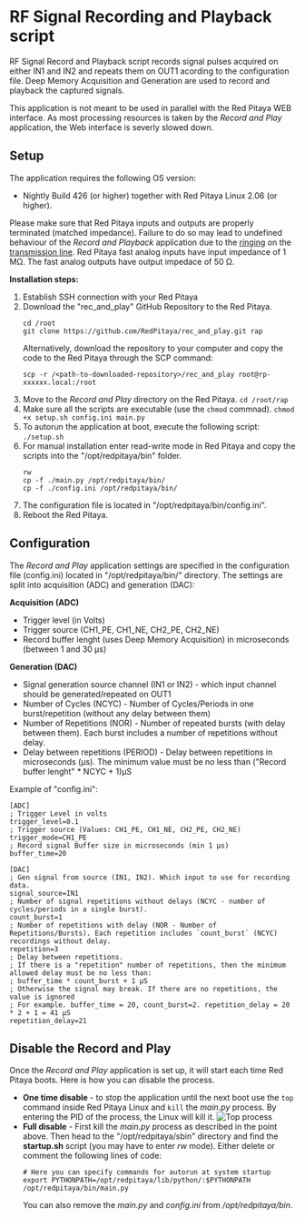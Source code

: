 # RF Signal Recording and Playback script

RF Signal Record and Playback script records signal pulses acquired on either IN1 and IN2 and repeats them on OUT1 acording to the configuration file.
Deep Memory Acquisition and Generation are used to record and playback the captured signals.

This application is not meant to be used in parallel with the Red Pitaya WEB interface. As most processing resources is taken by the *Record and Play* application, the Web interface is severly slowed down. 

## Setup

The application requires the following OS version:
- Nightly Build 426 (or higher) together with Red Pitaya Linux 2.06 (or higher).

Please make sure that Red Pitaya inputs and outputs are properly terminated (matched impedance). Failure to do so may lead to undefined behaviour of the *Record and Playback* application due to the [ringing](https://incompliancemag.com/circuit-theory-model-of-ringing-on-a-transmission-line/) on the [transmission line](https://en.wikipedia.org/wiki/Transmission_line).
Red Pitaya fast analog inputs have input impedance of 1 MΩ. The fast analog outputs have output impedace of 50 Ω.

**Installation  steps:**

1. Establish SSH connection with your Red Pitaya
2. Download the "rec_and_play" GitHub Repository to the Red Pitaya.
   ```
   cd /root
   git clone https://github.com/RedPitaya/rec_and_play.git rap
   ```
   Alternatively, download the repository to your computer and copy the code to the Red Pitaya through the SCP command:
   ```
   scp -r /<path-to-downloaded-repository>/rec_and_play root@rp-xxxxxx.local:/root
   ```
3. Move to the *Record and Play* directory on the Red Pitaya.
   ```cd /root/rap```
4. Make sure all the scripts are executable (use the `chmod` commnad).
   ```chmod +x setup.sh config.ini main.py```
5. To autorun the application at boot, execute the following script:
   ```./setup.sh```
6. For manual installation enter read-write mode in Red Pitaya and copy the scripts into the "/opt/redpitaya/bin" folder.
   ```
   rw
   cp -f ./main.py /opt/redpitaya/bin/
   cp -f ./config.ini /opt/redpitaya/bin/
   ```
7. The configuration file is located in "/opt/redpitaya/bin/config.ini".
8. Reboot the Red Pitaya.

## Configuration

The *Record and Play* application settings are specified in the configuration file (config.ini) located in "/opt/redpitaya/bin/" directory.
The settings are split into acquisition (ADC) and generation (DAC):

**Acquisition (ADC)**

- Trigger level (in Volts)
- Trigger source (CH1_PE, CH1_NE, CH2_PE, CH2_NE)
- Record buffer lenght (uses Deep Memory Acquisition) in microseconds (between 1 and 30 µs)

**Generation (DAC)**

- Signal generation source channel (IN1 or IN2) - which input channel should be generated/repeated on OUT1
- Number of Cycles (NCYC) - Number of Cycles/Periods in one burst/repetition (without any delay between them)
- Number of Repetitions (NOR) - Number of repeated bursts (with delay between them). Each burst includes a number of repetitions without delay.
- Delay between repetitions (PERIOD) - Delay between repetitions in microseconds (µs). The minimum value must be no less than ("Record buffer lenght" * NCYC + 1)µS

Example of "config.ini":
```
[ADC]
; Trigger Level in volts
trigger_level=0.1
; Trigger source (Values: CH1_PE, CH1_NE, CH2_PE, CH2_NE)
trigger_mode=CH1_PE
; Record signal Buffer size in microseconds (min 1 µs)
buffer_time=20

[DAC]
; Gen signal from source (IN1, IN2). Which input to use for recording data.
signal_source=IN1
; Number of signal repetitions without delays (NCYC - number of cycles/periods in a single burst).
count_burst=1
; Number of repetitions with delay (NOR - Number of Repetitions/Bursts). Each repetition includes `count_burst` (NCYC) recordings without delay.
repetition=3
; Delay between repetitions.
; If there is a "repetition" number of repetitions, then the minimum allowed delay must be no less than:
; buffer_time * count_burst + 1 µS
; Otherwise the signal may break. If there are no repetitions, the value is ignored
; For example. buffer_time = 20, count_burst=2. repetition_delay = 20 * 2 + 1 = 41 µS
repetition_delay=21
```

## Disable the Record and Play

Once the *Record and Play* application is set up, it will start each time Red Pitaya boots. Here is how you can disable the process.

- **One time disable** - to stop the application until the next boot use the `top` command inside Red Pitaya Linux and `kill` the *main.py* process. By entering the PID of the process, the Linux will kill it.
  ![Top process](./img/Rec_and_play_top_kill.png)
- **Full disable** - First kill the *main.py* process as described in the point above. Then head to the "/opt/redpitaya/sbin" directory and find the **startup.sh** script (you may have to enter *rw* mode). Either delete or comment the following lines of code:
  ```
  # Here you can specify commands for autorun at system startup
  export PYTHONPATH=/opt/redpitaya/lib/python/:$PYTHONPATH
  /opt/redpitaya/bin/main.py
  ```
  You can also remove the *main.py* and *config.ini* from */opt/redpitaya/bin*.




